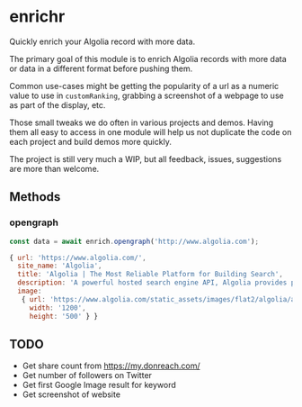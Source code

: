 # enrichr

Quickly enrich your Algolia record with more data.

The primary goal of this module is to enrich Algolia records with more data or
data in a different format before pushing them. 

Common use-cases might be getting the popularity of a url as a numeric value to
use in `customRanking`, grabbing a screenshot of a webpage to use as part of the
display, etc.

Those small tweaks we do often in various projects and demos. Having them all
easy to access in one module will help us not duplicate the code on each project
and build demos more quickly.

The project is still very much a WIP, but all feedback, issues, suggestions are
more than welcome.

## Methods

### opengraph

```javascript
const data = await enrich.opengraph('http://www.algolia.com');

{ url: 'https://www.algolia.com/',
  site_name: 'Algolia',
  title: 'Algolia | The Most Reliable Platform for Building Search',
  description: 'A powerful hosted search engine API, Algolia provides product teams with the resources & tools they need to create fast, relevant search.',
  image:
   { url: 'https://www.algolia.com/static_assets/images/flat2/algolia/algolia1200x500_15Q2-264406e8.png',
     width: '1200',
     height: '500' } }
```


## TODO

- Get share count from https://my.donreach.com/
- Get number of followers on Twitter
- Get first Google Image result for keyword
- Get screenshot of website
